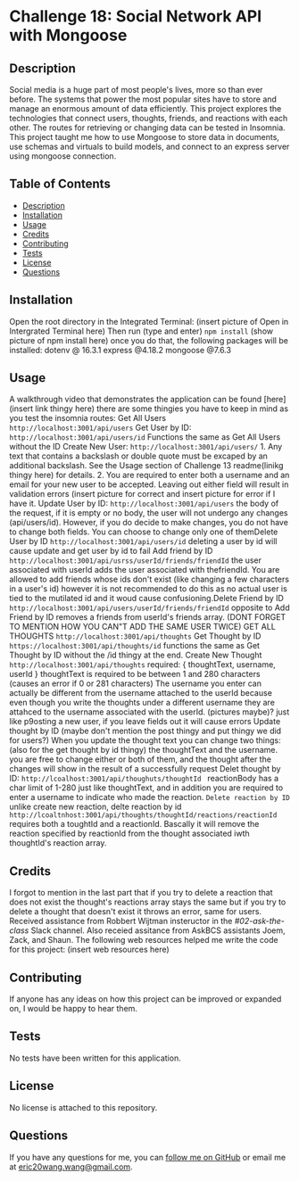 # Challenge 18: Social Network API with Mongoose

## Description
Social media is a huge part of most people's lives, more so than ever before.  The systems that power the most popular sites have to store and manage an enormous amount of data efficiently. This project explores the technologies that connect users, thoughts, friends, and reactions with each other. The routes for retrieving or changing data can be tested in Insomnia. This project taught me how to use Mongoose to store data in documents, use schemas and virtuals to build models, and connect to an express server using mongoose connection.

## Table of Contents
- [Description](#description)
- [Installation](#installation)
- [Usage](#usage)
- [Credits](#credits)
- [Contributing](#contributing)
- [Tests](#tests)
- [License](#license)
- [Questions](#questions)

## Installation
Open the root directory in the Integrated Terminal: (insert picture of Open in Intergrated Terminal here) Then run (type and enter) `npm install` (show picture of npm install here) once you do that, the following packages will be installed: dotenv @ 16.3.1 express @4.18.2 mongoose @7.6.3

## Usage
A walkthrough video that demonstrates the application can be found [here](insert link thingy here) there are some thingies you have to keep in mind as you test the insomnia routes: Get All Users `http://localhost:3001/api/users` Get User by ID: `http://localhost:3001/api/users/id` Functions the same as Get All Users without the ID Create New User: `http://localhost:3001/api/users/` 1. Any text that contains a backslash or double quote must be excaped by an additional backslash. See the Usage section of Challenge 13 readme(linikg thingy here) for details. 2. You are required to enter both a username and an email for your new user to be accepted. Leaving out either field will result in validation errors (insert picture for correct and insert picture for error if I have it. Update User by ID: `http://localhost:3001/api/users` the body of the request, if it is empty or no body, the user will not undergo any changes (api/users/id). However, if you do decide to make changes, you do not have to change both fields. You can choose to change only one of themDelete User by ID `http://localhost:3001/api/users/id` deleting a user by id will cause update and get user by id to fail Add friend by ID `http://localhost:3001/api/usrss/userId/friends/friendId` the user associated with userId adds the user associated with thefriendId. You are allowed to add friends whose ids don't exist (like changing a few characters in a user's id) however it is not recommended to do this as no actual user is tied to the mutilated id and it woud cause confusioning.Delete Friend by ID `http://localhost:3001/api/users/userId/friends/friendId` opposite to Add Friend by ID removes a friends from userId's friends array. (DONT FORGET TO MENTION HOW YOU CAN"T ADD THE SAME USER TWICE) GET ALL THOUGHTS `http://localhost:3001/api/thoughts` Get Thought by ID `https://localhost:3001/api/thoughts/id` functions the same as Get Thought by ID without the /id thingy at the end. Create New Thought `http://localhost:3001/api/thoughts` required: { thoughtText, username, userId } thoughtText is required to be between 1 and 280 characters (causes an error if 0 or 281 characters) The username you enter can actually be different from the username attached to the userId because even though you write the thoughts under a different username they are attahced to the username associated with the userId. (pictures maybe)? just like p9osting a new user, if you leave fields out it will cause errors Update thought by ID (maybe don't mention the post thingy and put thingy we did for users?) When you update the thought text you can change two things: (also for the get thought by id thingy) the thoughtText and the username. you are free to change either or both of them, and the thought after the changes will show in the result of a successfully request Delet thought by ID: `http://lcoalhost:3001/api/thoughuts/thoughtId ` reactionBody has a char limit of 1-280 just like thoughtText, and in addition you are required to enter a username to indicate who made the reaction. `Delete reaction by ID` unlike create new reaction, delte reaction by id `http://lcoaltnhost:3001/api/thoughts/thoughtId/reactions/reactionId` requires both a toughtId and a reactionId. Bascally it will remove the reaction specified by reactionId from the thought associated iwth thoughtId's reaction array.

## Credits
I forgot to mention in the last part that if you try to delete a reaction that does not exist the thought's reactions array stays the same but if you try to delete a thought that doesn't exist it throws an error, same for users. Received assistance from Robbert Wijtman insteructor in the *#02-ask-the-class* Slack channel. Also receied assitance from AskBCS assistants Joem, Zack, and Shaun. The following web resources helped me write the code for this project: (insert web resources here)

## Contributing
If anyone has any ideas on how this project can be improved or expanded on, I would be happy to hear them.

## Tests
No tests have been written for this application.

## License
No license is attached to this repository.

## Questions
If you have any questions for me, you can [follow me on GitHub](https://github.com/GimmeKitties711) or email me at eric20wang.wang@gmail.com.
